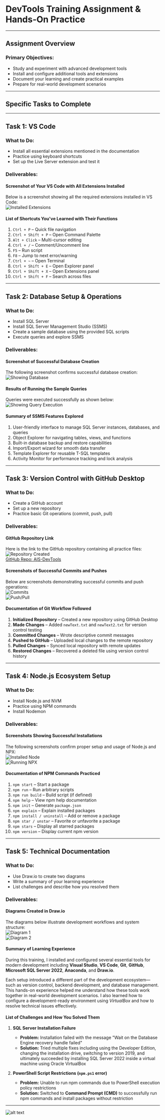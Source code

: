 # DevTools Training Assignment & Hands-On Practice

---

## Assignment Overview

### Primary Objectives:
- Study and experiment with advanced development tools  
- Install and configure additional tools and extensions  
- Document your learning and create practical examples  
- Prepare for real-world development scenarios  

---

## Specific Tasks to Complete

---

## Task 1: VS Code

### What to Do:
- Install all essential extensions mentioned in the documentation  
- Practice using keyboard shortcuts  
- Set up the Live Server extension and test it  

### Deliverables:

#### Screenshot of Your VS Code with All Extensions Installed  
Below is a screenshot showing all the required extensions installed in VS Code:  
![Installed Extensions](image.png)

#### List of Shortcuts You've Learned with Their Functions

1. `Ctrl + P` – Quick file navigation  
2. `Ctrl + Shift + P` – Open Command Palette  
3. `Alt + Click` – Multi-cursor editing  
4. `Ctrl + /` – Comment/Uncomment line  
5. `F5` – Run script  
6. `F8` – Jump to next error/warning  
7. `Ctrl + ~` – Open Terminal  
8. `Ctrl + Shift + E` – Open Explorer panel  
9. `Ctrl + Shift + X` – Open Extensions panel  
10. `Ctrl + Shift + F` – Search across files  

---

## Task 2: Database Setup & Operations

### What to Do:
- Install SQL Server  
- Install SQL Server Management Studio (SSMS)  
- Create a sample database using the provided SQL scripts  
- Execute queries and explore SSMS  

### Deliverables:

#### Screenshot of Successful Database Creation  
The following screenshot confirms successful database creation:  
![Showing Database](image-1.png)

#### Results of Running the Sample Queries  
Queries were executed successfully as shown below:  
![Showing Query Execution](image-2.png)

#### Summary of SSMS Features Explored

1. User-friendly interface to manage SQL Server instances, databases, and queries  
2. Object Explorer for navigating tables, views, and functions  
3. Built-in database backup and restore capabilities  
4. Import/Export wizard for smooth data transfer  
5. Template Explorer for reusable T-SQL templates  
6. Activity Monitor for performance tracking and lock analysis  

---

## Task 3: Version Control with GitHub Desktop

### What to Do:
- Create a GitHub account  
- Set up a new repository  
- Practice basic Git operations (commit, push, pull)  

### Deliverables:

#### GitHub Repository Link  
Here is the link to the GitHub repository containing all practice files:  
![Repository Created](image-6.png)  
[GitHub Repo: AIS-DevTools](https://github.com/0-R3X/AIS-DevTools)

#### Screenshots of Successful Commits and Pushes  
Below are screenshots demonstrating successful commits and push operations:  
![Commits](image-7.png)  
![Push/Pull](image-8.png)

#### Documentation of Git Workflow Followed

1. **Initialized Repository** – Created a new repository using GitHub Desktop  
2. **Made Changes** – Added `newText.txt` and `newText2.txt` for version control testing  
3. **Committed Changes** – Wrote descriptive commit messages  
4. **Pushed to GitHub** – Uploaded local changes to the remote repository  
5. **Pulled Changes** – Synced local repository with remote updates  
6. **Restored Changes** – Recovered a deleted file using version control history  

---

## Task 4: Node.js Ecosystem Setup

### What to Do:
- Install Node.js and NVM  
- Practice using NPM commands  
- Install Nodemon  

### Deliverables:

#### Screenshots Showing Successful Installations  
The following screenshots confirm proper setup and usage of Node.js and NPX:  
![Installed Node](image-3.png)  
![Running NPX](image-4.png)

#### Documentation of NPM Commands Practiced

1. `npm start` – Start a package  
2. `npm run` – Run arbitrary scripts  
3. `npm run build` – Build script (if defined)  
4. `npm help` – View npm help documentation  
5. `npm init` – Generate `package.json`  
6. `npm explain` – Explain installed packages  
7. `npm install / uninstall` – Add or remove a package  
8. `npm star / unstar` – Favorite or unfavorite a package  
9. `npm stars` – Display all starred packages  
10. `npm version` – Display current npm version  

---

## Task 5: Technical Documentation

### What to Do:
- Use Draw.io to create two diagrams  
- Write a summary of your learning experience  
- List challenges and describe how you resolved them  

### Deliverables:

#### Diagrams Created in Draw.io  
The diagrams below illustrate development workflows and system structure:  
![Diagram 1](image-9.png)  
![Diagram 2](image-10.png)

#### Summary of Learning Experience

During this training, I installed and configured several essential tools for modern development including **Visual Studio**, **VS Code**, **Git**, **GitHub**, **Microsoft SQL Server 2022**, **Anaconda**, and **Draw.io**.  

Each setup introduced a different part of the development ecosystem—such as version control, backend development, and database management. This hands-on experience helped me understand how these tools work together in real-world development scenarios. I also learned how to configure a development-ready environment using *VirtualBox* and how to resolve technical issues effectively.

#### List of Challenges and How You Solved Them

1. **SQL Server Installation Failure**  
   - **Problem:** Installation failed with the message "Wait on the Database Engine recovery handle failed"  
   - **Solution:** Tried multiple fixes including using the Developer Edition, changing the installation drive, switching to version 2019, and ultimately succeeded by installing SQL Server 2022 inside a virtual machine using Oracle VirtualBox  

2. **PowerShell Script Restrictions (`npm.ps1` error)**  
   - **Problem:** Unable to run npm commands due to PowerShell execution policy restrictions  
   - **Solution:** Switched to **Command Prompt (CMD)** to successfully run npm commands and install packages without restriction  

---
![alt text](image-11.png)